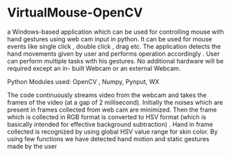 # VirtualMouse-OpenCV

a Windows-based application which can be used for controlling mouse with hand gestures using web cam input in python. It can be used for mouse events like single click , double click , drag etc. The application detects the hand movements given by user and performs operation accordingly . User can perform multiple tasks with his gestures. No additional hardware will be required except an in- built Webcam or an external Webcam. 


Python Modules used: OpenCV , Numpy, Pynput, WX

The code continuously streams video from the webcam and takes the frames of the video (at a gap of 2 millisecond). Initially the noises which are present in frames collected from web cam are minimized. Then the frame which is collected in RGB format is converted to HSV format (which is basically intended for effective background subtraction) . Hand in frame collected is recognized by using global HSV value range for skin color. By using few functions we have detected hand motion and static gestures made by the user 
